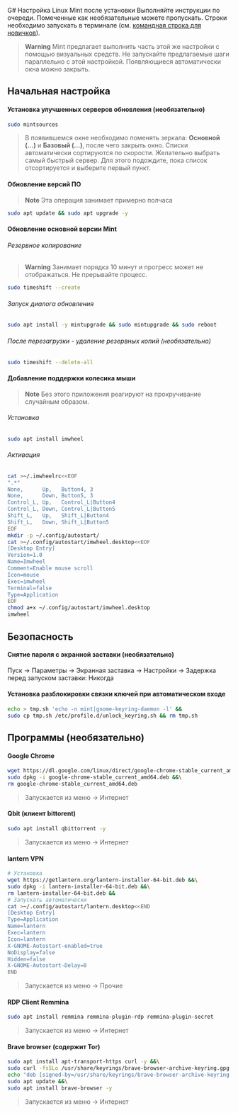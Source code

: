 G# Настройка Linux Mint после установки
Выполняйте инструкции по очереди. Помеченные как необязательные можете пропускать. Строки необходимо запускать в терминале (см. [командная строка для новичков](https://www.youtube.com/watch?v=qwopGsaNF_Q)).

> **Warning**
> Mint предлагает выполнить часть этой же настройки с помощью визуальных средств. Не запускайте предлагаемые шаги параллельно с этой настройкой.
> Появляющиеся автоматически окна можно закрыть.

## Начальная настройка

#### Установка улучшенных серверов обновления (необязательно)
```sh
sudo mintsources

```
> В появившемся окне необходимо поменять зеркала: **Основной (...)** и **Базовый (...)**, после чего закрыть окно.
> Списки автоматически сортируются по скорости. Желательно выбрать самый быстрый сервер. Для этого подождите, пока список отсортируется и выберите первый пункт.

#### Обновление версий ПО

> **Note**
> Эта операция занимает примерно полчаса
```sh
sudo apt update && sudo apt upgrade -y

```

#### Обновление основной версии Mint
###### Резервное копирование
> **Warning**
> Занимает порядка 10 минут и прогресс может не отображаться. Не прерывайте процесс.
```sh
sudo timeshift --create

```
###### Запуск диалога обновления
```sh
sudo apt install -y mintupgrade && sudo mintupgrade && sudo reboot

```
###### После перезагрузки - удаление резервных копий (необязательно)
```sh
sudo timeshift --delete-all

```

#### Добавление поддержки колесика мыши
> **Note** 
> Без этого приложения реагируют на прокручивание случайным образом.
###### Установка
```sh
sudo apt install imwheel
```
###### Активация
```sh
cat >~/.imwheelrc<<EOF
".*"
None,      Up,   Button4, 3
None,      Down, Button5, 3
Control_L, Up,   Control_L|Button4
Control_L, Down, Control_L|Button5
Shift_L,   Up,   Shift_L|Button4
Shift_L,   Down, Shift_L|Button5
EOF
mkdir -p ~/.config/autostart/
cat >~/.config/autostart/imwheel.desktop<<EOF
[Desktop Entry]
Version=1.0
Name=Imwheel
Comment=Enable mouse scroll
Icon=mouse
Exec=imwheel
Terminal=false
Type=Application
EOF
chmod a+x ~/.config/autostart/imwheel.desktop
imwheel

```
## Безопасность
#### Снятие пароля с экранной заставки (необязательно)
Пуск -> Параметры -> Экранная заставка -> Настройки -> Задержка перед запуском заставки: Никогда
#### Установка разблокировки связки ключей при автоматическом входе
```sh
echo > tmp.sh 'echo -n mint|gnome-keyring-daemon -l' &&
sudo cp tmp.sh /etc/profile.d/unlock_keyring.sh && rm tmp.sh

```

## Программы (необязательно)

#### Google Chrome
```sh
wget https://dl.google.com/linux/direct/google-chrome-stable_current_amd64.deb &&\
sudo dpkg -i google-chrome-stable_current_amd64.deb &&\
rm google-chrome-stable_current_amd64.deb

```
> Запускается из меню -> Интернет

#### Qbit (клиент bittorent)
```sh
sudo apt install qbittorrent -y

```
> Запускается из меню -> Интернет

#### lantern VPN
```sh
# Установка
wget https://getlantern.org/lantern-installer-64-bit.deb &&\
sudo dpkg -i lantern-installer-64-bit.deb &&\
rm lantern-installer-64-bit.deb &&
# Запускать автоматически
cat >~/.config/autostart/lantern.desktop<<END
[Desktop Entry]
Type=Application
Name=lantern
Exec=lantern
Icon=lantern
X-GNOME-Autostart-enabled=true
NoDisplay=false
Hidden=false
X-GNOME-Autostart-Delay=0
END

```
> Запускается из меню -> Прочие

#### RDP Client Remmina
```sh
sudo apt install remmina remmina-plugin-rdp remmina-plugin-secret

```
> Запускается из меню -> Интернет

#### Brave browser (содержит Tor)
```sh
sudo apt install apt-transport-https curl -y &&\
sudo curl -fsSLo /usr/share/keyrings/brave-browser-archive-keyring.gpg https://brave-browser-apt-release.s3.brave.com/brave-browser-archive-keyring.gpg &&\
echo "deb [signed-by=/usr/share/keyrings/brave-browser-archive-keyring.gpg arch=amd64] https://brave-browser-apt-release.s3.brave.com/ stable main"|sudo tee /etc/apt/sources.list.d/brave-browser-release.list &&\
sudo apt update &&\
sudo apt install brave-browser -y

```
> Запускается из меню -> Интернет
